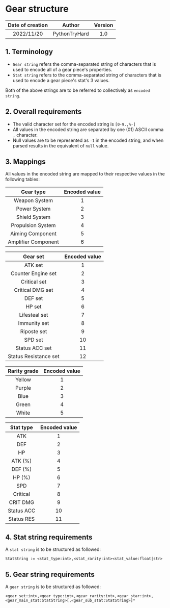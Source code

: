# Gear structure

| Date of creation  |    Author     | Version |
|:-----------------:|:-------------:|:-------:|
|    2022/11/20     | PythonTryHard |   1.0   |

## 1. Terminology
- `Gear string` refers the comma-separated string of characters that is used to encode all of a gear piece's properties.
- `Stat string` refers to the comma-separated string of characters that is used to encode a gear piece's stat's 3 values.

Both of the above strings are to be referred to collectively as `encoded string`.

## 2. Overall requirements
- The valid character set for the encoded string is `[0-9.,%-]`
- All values in the encoded string are separated by one (01) ASCII comma `,` character.
- Null values are to be represented as `-1` in the encoded string, and when parsed results in the equivalent of `null` value.

## 3. Mappings
All values in the encoded string are mapped to their respective values in the following tables:

|      Gear type      | Encoded value |
|:-------------------:|:-------------:|
|    Weapon System    |       1       |
|    Power System     |       2       |
|    Shield System    |       3       |
|  Propulsion System  |       4       |
|  Aiming Component   |       5       |
| Amplifier Component |       6       |

|       Gear set        | Encoded value |
|:---------------------:|:-------------:|
|        ATK set        |       1       |
|  Counter Engine set   |       2       |
|     Critical set      |       3       |
|   Critical DMG set    |       4       |
|        DEF set        |       5       |
|        HP set         |       6       |
|     Lifesteal set     |       7       |
|     Immunity set      |       8       |
|      Riposte set      |       9       |
|        SPD set        |      10       |
|    Status ACC set     |      11       |
| Status Resistance set |      12       |

| Rarity grade | Encoded value |
|:------------:|:-------------:|
|    Yellow    |       1       |
|    Purple    |       2       |
|     Blue     |       3       |
|    Green     |       4       |
|    White     |       5       |


| Stat type  | Encoded value |
|:----------:|:-------------:|
|    ATK     |       1       |
|    DEF     |       2       |
|     HP     |       3       |
|  ATK (%)   |       4       |
|  DEF (%)   |       5       |
|   HP (%)   |       6       |
|    SPD     |       7       |
|  Critical  |       8       |
|  CRIT DMG  |       9       |
| Status ACC |      10       |
| Status RES |      11       |


## 4. Stat string requirements
A `stat string` is to be structured as followed:
```
StatString := <stat_type:int>,<stat_rarity:int><stat_value:float|str>
```

## 5. Gear string requirements
A `gear string` is to be structured as followed:
```
<gear_set:int>,<gear_type:int>,<gear_rarity:int>,<gear_star:int>,<gear_main_stat:StatString>[,<gear_sub_stat:StatString>]*
```